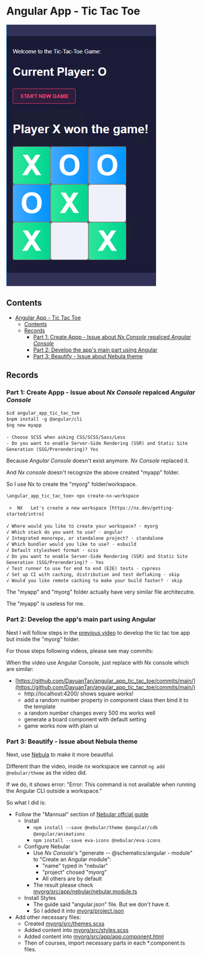# Angular App - Tic Tac Toe

![](media/final_appear.png)


## Contents
- [Angular App - Tic Tac Toe](#angular-app---tic-tac-toe)
  - [Contents](#contents)
  - [Records](#records)
    - [Part 1: Create Appp - Issue about *Nx Console* repalced *Angular Console*](#part-1-create-appp---issue-about-nx-console-repalced-angular-console)
    - [Part 2: Develop the app's main part using Angular](#part-2-develop-the-apps-main-part-using-angular)
    - [Part 3: Beautify - Issue about Nebula theme](#part-3-beautify---issue-about-nebula-theme)


## Records

### Part 1: Create Appp - Issue about *Nx Console* repalced *Angular Console*

```
$cd angular_app_tic_tac_toe
$npm install -g @angular/cli
$ng new myapp

- Choose SCSS when asking CSS/SCSS/Sass/Less
- Do you want to enable Server-Side Rendering (SSR) and Static Site Generation (SSG/Prerendering)? Yes
```

Because *Angular Console* doesn't exist anymore. *Nx Console* replaced it.

And *Nx console* doesn't recognize the above created "myapp" folder. 

So I use Nx to create the "myorg" folder/workspace.

```
\angular_app_tic_tac_toe> npx create-nx-workspace

 >  NX   Let's create a new workspace [https://nx.dev/getting-started/intro]

√ Where would you like to create your workspace? · myorg
√ Which stack do you want to use? · angular
√ Integrated monorepo, or standalone project? · standalone
√ Which bundler would you like to use? · esbuild
√ Default stylesheet format · scss
√ Do you want to enable Server-Side Rendering (SSR) and Static Site Generation (SSG/Prerendering)? · Yes
√ Test runner to use for end to end (E2E) tests · cypress
√ Set up CI with caching, distribution and test deflaking · skip
√ Would you like remote caching to make your build faster? · skip
```

The "myapp" and "myorg" folder actually have very similar file architecutre.

The "myapp" is useless for me.


### Part 2: Develop the app's main part using Angular


Next I will follow steps in the [previous video](https://www.youtube.com/watch?v=G0bBLvWXBvc&list=PL0vfts4VzfNjsTV_6i9a9iczMnthWqHzM&index=9) to develop the tic tac toe app but inside the "myorg" folder.


For those steps following videos, please see may commits:

When the video use Angular Console, just replace with Nx console which are similar:
- [https://github.com/DayuanTan/angular_app_tic_tac_toe/commits/main/](https://github.com/DayuanTan/angular_app_tic_tac_toe/commits/main/)
    - http://localhost:4200/ shows square works!
    - add a random number property in component class then bind it to the template
    - a random number changes every 500 ms works well
    - generate a board component with default setting
    - game works now with plain ui


### Part 3: Beautify - Issue about Nebula theme

Next, use [Nebula](https://akveo.github.io/nebular/docs/guides/install-nebular#install-nebular) to make it more beautiful. 

Different than the video, inside nx workspace we cannot ```ng add @nebular/theme``` as the video did.

If we do, it shows error: "Error: This command is not available when running the Angular CLI outside a workspace."

So what I did is:
- Follow the "Mannual" section of [Nebular offcial guide](https://akveo.github.io/nebular/docs/guides/install-nebular#using-angular-cli)
    - Install
        - ```npm install --save @nebular/theme @angular/cdk @angular/animations```
        - ```npm install --save eva-icons @nebular/eva-icons```
    - Configure Nebular
        - Use *Nx Console*'s  "generate -- @schematics/angular - module" to "Create an Angular module":
            - "name" typed in "nebular"
            - "project" chosed "myorg"
            - All others are by default
        - The result please check [myorg/src/app/nebular/nebular.module.ts](myorg/src/app/nebular/nebular.module.ts)
    - Install Styles
        - The guide said "angular.json" file. But we don't have it.
        - So I added it into [myorg/project.json](myorg/project.json)
- Add other necessary files:
    - Created [myorg/src/themes.scss](myorg/src/themes.scss)
    - Added content into [myorg/src/styles.scss](myorg/src/styles.scss)
    - Added content into [myorg/src/app/app.component.html](myorg/src/app/app.component.html)
    - Then of courses, import necessary parts in each *.component.ts files. 

